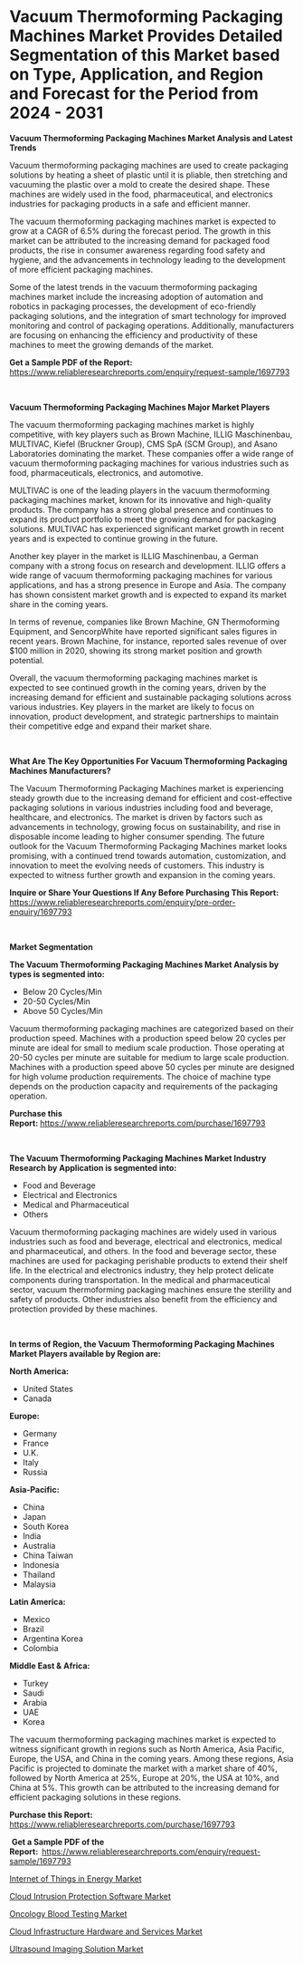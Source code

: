 <p><h1>Vacuum Thermoforming Packaging Machines Market Provides Detailed Segmentation of this Market based on Type, Application, and Region and Forecast for the Period from 2024 - 2031</h1></p><p><strong>Vacuum Thermoforming Packaging Machines Market Analysis and Latest Trends</strong></p>
<p><p>Vacuum thermoforming packaging machines are used to create packaging solutions by heating a sheet of plastic until it is pliable, then stretching and vacuuming the plastic over a mold to create the desired shape. These machines are widely used in the food, pharmaceutical, and electronics industries for packaging products in a safe and efficient manner.</p><p>The vacuum thermoforming packaging machines market is expected to grow at a CAGR of 6.5% during the forecast period. The growth in this market can be attributed to the increasing demand for packaged food products, the rise in consumer awareness regarding food safety and hygiene, and the advancements in technology leading to the development of more efficient packaging machines.</p><p>Some of the latest trends in the vacuum thermoforming packaging machines market include the increasing adoption of automation and robotics in packaging processes, the development of eco-friendly packaging solutions, and the integration of smart technology for improved monitoring and control of packaging operations. Additionally, manufacturers are focusing on enhancing the efficiency and productivity of these machines to meet the growing demands of the market.</p></p>
<p><strong>Get a Sample PDF of the Report:&nbsp;</strong> <a href="https://www.reliableresearchreports.com/enquiry/request-sample/1697793">https://www.reliableresearchreports.com/enquiry/request-sample/1697793</a></p>
<p>&nbsp;</p>
<p><strong>Vacuum Thermoforming Packaging Machines Major Market Players</strong></p>
<p><p>The vacuum thermoforming packaging machines market is highly competitive, with key players such as Brown Machine, ILLIG Maschinenbau, MULTIVAC, Kiefel (Bruckner Group), CMS SpA (SCM Group), and Asano Laboratories dominating the market. These companies offer a wide range of vacuum thermoforming packaging machines for various industries such as food, pharmaceuticals, electronics, and automotive.</p><p>MULTIVAC is one of the leading players in the vacuum thermoforming packaging machines market, known for its innovative and high-quality products. The company has a strong global presence and continues to expand its product portfolio to meet the growing demand for packaging solutions. MULTIVAC has experienced significant market growth in recent years and is expected to continue growing in the future.</p><p>Another key player in the market is ILLIG Maschinenbau, a German company with a strong focus on research and development. ILLIG offers a wide range of vacuum thermoforming packaging machines for various applications, and has a strong presence in Europe and Asia. The company has shown consistent market growth and is expected to expand its market share in the coming years.</p><p>In terms of revenue, companies like Brown Machine, GN Thermoforming Equipment, and SencorpWhite have reported significant sales figures in recent years. Brown Machine, for instance, reported sales revenue of over $100 million in 2020, showing its strong market position and growth potential.</p><p>Overall, the vacuum thermoforming packaging machines market is expected to see continued growth in the coming years, driven by the increasing demand for efficient and sustainable packaging solutions across various industries. Key players in the market are likely to focus on innovation, product development, and strategic partnerships to maintain their competitive edge and expand their market share.</p></p>
<p>&nbsp;</p>
<p><strong>What Are The Key Opportunities For Vacuum Thermoforming Packaging Machines Manufacturers?</strong></p>
<p><p>The Vacuum Thermoforming Packaging Machines market is experiencing steady growth due to the increasing demand for efficient and cost-effective packaging solutions in various industries including food and beverage, healthcare, and electronics. The market is driven by factors such as advancements in technology, growing focus on sustainability, and rise in disposable income leading to higher consumer spending. The future outlook for the Vacuum Thermoforming Packaging Machines market looks promising, with a continued trend towards automation, customization, and innovation to meet the evolving needs of customers. This industry is expected to witness further growth and expansion in the coming years.</p></p>
<p><strong>Inquire or Share Your Questions If Any Before Purchasing This Report:</strong> <a href="https://www.reliableresearchreports.com/enquiry/pre-order-enquiry/1697793">https://www.reliableresearchreports.com/enquiry/pre-order-enquiry/1697793</a></p>
<p>&nbsp;</p>
<p><strong>Market Segmentation</strong></p>
<p><strong>The Vacuum Thermoforming Packaging Machines Market Analysis by types is segmented into:</strong></p>
<p><ul><li>Below 20 Cycles/Min</li><li>20-50 Cycles/Min</li><li>Above 50 Cycles/Min</li></ul></p>
<p><p>Vacuum thermoforming packaging machines are categorized based on their production speed. Machines with a production speed below 20 cycles per minute are ideal for small to medium scale production. Those operating at 20-50 cycles per minute are suitable for medium to large scale production. Machines with a production speed above 50 cycles per minute are designed for high volume production requirements. The choice of machine type depends on the production capacity and requirements of the packaging operation.</p></p>
<p><strong>Purchase this Report:&nbsp;</strong><a href="https://www.reliableresearchreports.com/purchase/1697793">https://www.reliableresearchreports.com/purchase/1697793</a></p>
<p>&nbsp;</p>
<p><strong>The Vacuum Thermoforming Packaging Machines Market Industry Research by Application is segmented into:</strong></p>
<p><ul><li>Food and Beverage</li><li>Electrical and Electronics</li><li>Medical and Pharmaceutical</li><li>Others</li></ul></p>
<p><p>Vacuum thermoforming packaging machines are widely used in various industries such as food and beverage, electrical and electronics, medical and pharmaceutical, and others. In the food and beverage sector, these machines are used for packaging perishable products to extend their shelf life. In the electrical and electronics industry, they help protect delicate components during transportation. In the medical and pharmaceutical sector, vacuum thermoforming packaging machines ensure the sterility and safety of products. Other industries also benefit from the efficiency and protection provided by these machines.</p></p>
<p>&nbsp;</p>
<p><strong>In terms of Region, the Vacuum Thermoforming Packaging Machines Market Players available by Region are:</strong></p>
<p>
    <p> <strong> North America: </strong>
        <ul>
            <li>United States</li>
            <li>Canada</li>
        </ul>
        </p> 
    <p> <strong> Europe: </strong>
        <ul>
            <li>Germany</li>
            <li>France</li>
            <li>U.K.</li>
            <li>Italy</li>
            <li>Russia</li>
        </ul>
        </p> 
    <p> <strong> Asia-Pacific: </strong>
        <ul>
            <li>China</li>
            <li>Japan</li>
            <li>South Korea</li>
            <li>India</li>
            <li>Australia</li>
            <li>China Taiwan</li>
            <li>Indonesia</li>
            <li>Thailand</li>
            <li>Malaysia</li>
        </ul>
        </p> 
    <p> <strong> Latin America: </strong>
        <ul>
            <li>Mexico</li>
            <li>Brazil</li>
            <li>Argentina Korea</li>
            <li>Colombia</li>
        </ul>
        </p> 
    <p> <strong> Middle East & Africa: </strong>
        <ul>
            <li>Turkey</li>
            <li>Saudi</li>
            <li>Arabia</li>
            <li>UAE</li>
            <li>Korea</li>
        </ul>
    </p>
    </p>
<p><p>The vacuum thermoforming packaging machines market is expected to witness significant growth in regions such as North America, Asia Pacific, Europe, the USA, and China in the coming years. Among these regions, Asia Pacific is projected to dominate the market with a market share of 40%, followed by North America at 25%, Europe at 20%, the USA at 10%, and China at 5%. This growth can be attributed to the increasing demand for efficient packaging solutions in these regions.</p></p>
<p><strong>Purchase this Report: </strong><a href="https://www.reliableresearchreports.com/purchase/1697793">https://www.reliableresearchreports.com/purchase/1697793</a></p>
<p>&nbsp;<strong>Get a Sample PDF of the Report:&nbsp;&nbsp;</strong><a href="https://www.reliableresearchreports.com/enquiry/request-sample/1697793">https://www.reliableresearchreports.com/enquiry/request-sample/1697793</a></p>
<p><strong></strong></p>
<p><p><a href="https://medium.com/@elyssablick/internet-of-things-in-energy-market-report-reveals-the-latest-trends-and-growth-opportunities-of-402d50f48793">Internet of Things in Energy Market</a></p><p><a href="https://medium.com/@elyssablick/cloud-intrusion-protection-software-market-share-evolution-and-market-growth-trends-2024-2031-ab12129a2a77">Cloud Intrusion Protection Software Market</a></p><p><a href="https://medium.com/@ashlybednar2023/oncology-blood-testing-market-trends-and-market-analysis-forecasted-for-period-2024-2031-2e22f77d6bb8">Oncology Blood Testing Market</a></p><p><a href="https://medium.com/@scottford2001/analyzing-cloud-infrastructure-hardware-and-services-market-global-industry-perspective-and-c5dc8d710926">Cloud Infrastructure Hardware and Services Market</a></p><p><a href="https://medium.com/@ashlybednar2023/ultrasound-imaging-solution-market-size-market-outlook-and-market-forecast-2024-to-2031-485d720b1a1a">Ultrasound Imaging Solution Market</a></p></p>